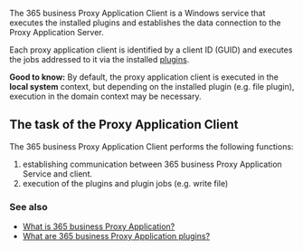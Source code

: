 The 365 business Proxy Application Client is a Windows service that executes the installed plugins and establishes the data connection to the Proxy Application Server.

Each proxy application client is identified by a client ID (GUID) and executes the jobs addressed to it via the installed [plugins](../plugins/).

<div class="alert alert-notice">
    <i class="fa-solid fa-notes"></i> <strong>Good to know:</strong> By default, the proxy application client is executed in the <strong>local system</strong> context, but depending on the installed plugin (e.g. file plugin), execution in the domain context may be necessary.
</div>

## The task of the Proxy Application Client

The 365 business Proxy Application Client performs the following functions:

1. establishing communication between 365 business Proxy Application Service and client.
2. execution of the plugins and plugin jobs (e.g. write file)

### See also

- [What is 365 business Proxy Application?](../proxy-application-whatis/)
- [What are 365 business Proxy Application plugins?](../plugins/)



